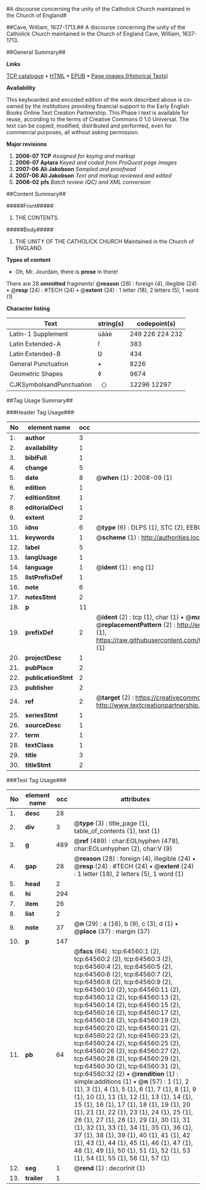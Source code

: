 #A discourse concerning the unity of the Catholick Church maintained in the Church of England#

##Cave, William, 1637-1713.##
A discourse concerning the unity of the Catholick Church maintained in the Church of England
Cave, William, 1637-1713.

##General Summary##

**Links**

[TCP catalogue](http://www.ota.ox.ac.uk/tcp/)  • 
[HTML](http://tei.it.ox.ac.uk/tcp/Texts-HTML/free/A31/A31418.html)  • 
[EPUB](http://tei.it.ox.ac.uk/tcp/Texts-EPUB/free/A31/A31418.epub) • 
[Page images (Historical Texts)](https://data.historicaltexts.jisc.ac.uk/view?pubId=eebo-12622649e&pageId=eebo-12622649e-64560-1)

**Availability**

This keyboarded and encoded edition of the
	       work described above is co-owned by the institutions
	       providing financial support to the Early English Books
	       Online Text Creation Partnership. This Phase I text is
	       available for reuse, according to the terms of Creative
	       Commons 0 1.0 Universal. The text can be copied,
	       modified, distributed and performed, even for
	       commercial purposes, all without asking permission.

**Major revisions**

1. __2006-07__ __TCP__ *Assigned for keying and markup*
1. __2006-07__ __Aptara__ *Keyed and coded from ProQuest page images*
1. __2007-06__ __Ali Jakobson__ *Sampled and proofread*
1. __2007-06__ __Ali Jakobson__ *Text and markup reviewed and edited*
1. __2008-02__ __pfs__ *Batch review (QC) and XML conversion*

##Content Summary##

#####Front#####

1. THE
CONTENTS.

#####Body#####

1. THE
UNITY
OF THE
CATHOLICK CHURCH
Maintained in the
Church of ENGLAND.

**Types of content**

  * Oh, Mr. Jourdain, there is **prose** in there!

There are 28 **ommitted** fragments! 
 @__reason__ (28) : foreign (4), illegible (24)  •  @__resp__ (24) : #TECH (24)  •  @__extent__ (24) : 1 letter (18), 2 letters (5), 1 word (1)

**Character listing**


|Text|string(s)|codepoint(s)|
|---|---|---|
|Latin-1 Supplement|ùâàè|249 226 224 232|
|Latin Extended-A|ſ|383|
|Latin Extended-B|Ʋ|434|
|General Punctuation|•|8226|
|Geometric Shapes|◊|9674|
|CJKSymbolsandPunctuation|〈〉|12296 12297|

##Tag Usage Summary##

###Header Tag Usage###

|No|element name|occ|attributes|
|---|---|---|---|
|1.|__author__|3||
|2.|__availability__|1||
|3.|__biblFull__|1||
|4.|__change__|5||
|5.|__date__|8| @__when__ (1) : 2008-09 (1)|
|6.|__edition__|1||
|7.|__editionStmt__|1||
|8.|__editorialDecl__|1||
|9.|__extent__|2||
|10.|__idno__|6| @__type__ (6) : DLPS (1), STC (2), EEBO-CITATION (1), OCLC (1), VID (1)|
|11.|__keywords__|1| @__scheme__ (1) : http://authorities.loc.gov/ (1)|
|12.|__label__|5||
|13.|__langUsage__|1||
|14.|__language__|1| @__ident__ (1) : eng (1)|
|15.|__listPrefixDef__|1||
|16.|__note__|6||
|17.|__notesStmt__|2||
|18.|__p__|11||
|19.|__prefixDef__|2| @__ident__ (2) : tcp (1), char (1)  •  @__matchPattern__ (2) : ([0-9\-]+):([0-9IVX]+) (1), (.+) (1)  •  @__replacementPattern__ (2) : http://eebo.chadwyck.com/downloadtiff?vid=$1&page=$2 (1), https://raw.githubusercontent.com/textcreationpartnership/Texts/master/tcpchars.xml#$1 (1)|
|20.|__projectDesc__|1||
|21.|__pubPlace__|2||
|22.|__publicationStmt__|2||
|23.|__publisher__|2||
|24.|__ref__|2| @__target__ (2) : https://creativecommons.org/publicdomain/zero/1.0/ (1), http://www.textcreationpartnership.org/docs/. (1)|
|25.|__seriesStmt__|1||
|26.|__sourceDesc__|1||
|27.|__term__|1||
|28.|__textClass__|1||
|29.|__title__|3||
|30.|__titleStmt__|2||


###Text Tag Usage###

|No|element name|occ|attributes|
|---|---|---|---|
|1.|__desc__|28||
|2.|__div__|3| @__type__ (3) : title_page (1), table_of_contents (1), text (1)|
|3.|__g__|489| @__ref__ (489) : char:EOLhyphen (478), char:EOLunhyphen (2), char:V (9)|
|4.|__gap__|28| @__reason__ (28) : foreign (4), illegible (24)  •  @__resp__ (24) : #TECH (24)  •  @__extent__ (24) : 1 letter (18), 2 letters (5), 1 word (1)|
|5.|__head__|2||
|6.|__hi__|294||
|7.|__item__|26||
|8.|__list__|2||
|9.|__note__|37| @__n__ (29) : a (16), b (9), c (3), d (1)  •  @__place__ (37) : margin (37)|
|10.|__p__|147||
|11.|__pb__|64| @__facs__ (64) : tcp:64560:1 (2), tcp:64560:2 (2), tcp:64560:3 (2), tcp:64560:4 (2), tcp:64560:5 (2), tcp:64560:6 (2), tcp:64560:7 (2), tcp:64560:8 (2), tcp:64560:9 (2), tcp:64560:10 (2), tcp:64560:11 (2), tcp:64560:12 (2), tcp:64560:13 (2), tcp:64560:14 (2), tcp:64560:15 (2), tcp:64560:16 (2), tcp:64560:17 (2), tcp:64560:18 (2), tcp:64560:19 (2), tcp:64560:20 (2), tcp:64560:21 (2), tcp:64560:22 (2), tcp:64560:23 (2), tcp:64560:24 (2), tcp:64560:25 (2), tcp:64560:26 (2), tcp:64560:27 (2), tcp:64560:28 (2), tcp:64560:29 (2), tcp:64560:30 (2), tcp:64560:31 (2), tcp:64560:32 (2)  •  @__rendition__ (1) : simple:additions (1)  •  @__n__ (57) : 1 (1), 2 (1), 3 (1), 4 (1), 5 (1), 6 (1), 7 (1), 8 (1), 9 (1), 10 (1), 11 (1), 12 (1), 13 (1), 14 (1), 15 (1), 16 (1), 17 (1), 18 (1), 19 (1), 20 (1), 21 (1), 22 (1), 23 (1), 24 (1), 25 (1), 26 (1), 27 (1), 28 (1), 29 (1), 30 (1), 31 (1), 32 (1), 33 (1), 34 (1), 35 (1), 36 (1), 37 (1), 38 (1), 39 (1), 40 (1), 41 (1), 42 (1), 43 (1), 44 (1), 45 (1), 46 (1), 47 (1), 48 (1), 49 (1), 50 (1), 51 (1), 52 (1), 53 (1), 54 (1), 55 (1), 56 (1), 57 (1)|
|12.|__seg__|1| @__rend__ (1) : decorInit (1)|
|13.|__trailer__|1||
